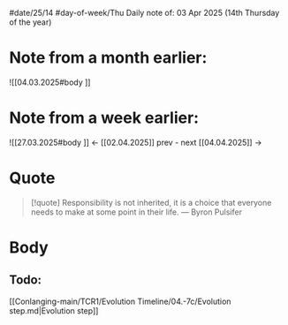 
#date/25/14
#day-of-week/Thu
Daily note of: 03 Apr 2025 (14th Thursday of the year)

# Note from a month earlier:
![[04.03.2025#body ]]

# Note from a week earlier:
![[27.03.2025#body ]]
 <- [[02.04.2025]] prev - next [[04.04.2025]] ->
# Quote

> [!quote] Responsibility is not inherited, it is a choice that everyone needs to make at some point in their life.
> — Byron Pulsifer
# Body

## Todo:

[[Conlanging-main/TCR1/Evolution Timeline/04.-7c/Evolution step.md|Evolution step]]